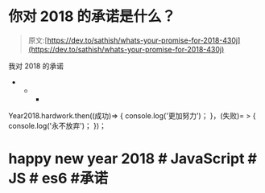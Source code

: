 # 你对 2018 的承诺是什么？

> 原文:[https://dev.to/sathish/whats-your-promise-for-2018-430j](https://dev.to/sathish/whats-your-promise-for-2018-430j)

我对 2018 的承诺
+ - +

Year2018.hardwork.then((成功)=> {
console.log('更加努力')；
}，(失败)= > {
console.log('永不放弃')；
})；

# happy new year 2018 # JavaScript # JS # es6 #承诺